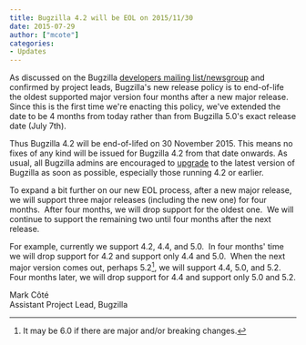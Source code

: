 ```yaml
---
title: Bugzilla 4.2 will be EOL on 2015/11/30
date: 2015-07-29
author: ["mcote"]
categories:
- Updates
---
```

As discussed on the Bugzilla [developers mailing
list/newsgroup](https://groups.google.com/forum/#%21topic/mozilla.dev.apps.bugzilla/vBGTf7SvOWg)
and confirmed by project leads, Bugzilla's new release policy is to
end-of-life the oldest supported major version four months after a new
major release. Since this is the first time we're enacting this policy,
we've extended the date to be 4 months from today rather than from
Bugzilla 5.0's exact release date (July 7th).

Thus Bugzilla 4.2 will be end-of-lifed on 30 November 2015. This means
no fixes of any kind will be issued for Bugzilla 4.2 from that date
onwards. As usual, all Bugzilla admins are encouraged to
[upgrade](https://bugzilla.readthedocs.org/en/5.0/installing/upgrading.html)
to the latest version of Bugzilla as soon as possible, especially those
running 4.2 or earlier.

To expand a bit further on our new EOL process, after a new major
release, we will support three major releases (including the new one)
for four months.  After four months, we will drop support for the oldest
one.  We will continue to support the remaining two until four months
after the next release.

For example, currently we support 4.2, 4.4, and 5.0.  In four months'
time we will drop support for 4.2 and support only 4.4 and 5.0.  When
the next major version comes out, perhaps 5.2[^1], we will
support 4.4, 5.0, and 5.2.  Four months later, we will drop support for
4.4 and support only 5.0 and 5.2.

Mark Côté  
Assistant Project Lead, Bugzilla

[^1]: It may be 6.0 if there are major and/or breaking changes.

